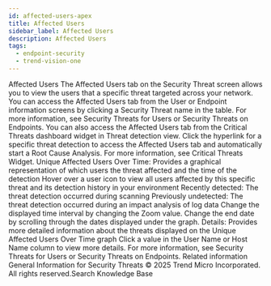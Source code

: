 ```yaml
---
id: affected-users-apex
title: Affected Users
sidebar_label: Affected Users
description: Affected Users
tags:
  - endpoint-security
  - trend-vision-one
---
```


 Affected Users The Affected Users tab on the Security Threat screen allows you to view the users that a specific threat targeted across your network. You can access the Affected Users tab from the User or Endpoint information screens by clicking a Security Threat name in the table. For more information, see Security Threats for Users or Security Threats on Endpoints. You can also access the Affected Users tab from the Critical Threats dashboard widget in Threat detection view. Click the hyperlink for a specific threat detection to access the Affected Users tab and automatically start a Root Cause Analysis. For more information, see Critical Threats Widget. Unique Affected Users Over Time: Provides a graphical representation of which users the threat affected and the time of the detection Hover over a user icon to view all users affected by this specific threat and its detection history in your environment Recently detected: The threat detection occurred during scanning Previously undetected: The threat detection occurred during an impact analysis of log data Change the displayed time interval by changing the Zoom value. Change the end date by scrolling through the dates displayed under the graph. Details: Provides more detailed information about the threats displayed on the Unique Affected Users Over Time graph Click a value in the User Name or Host Name column to view more details. For more information, see Security Threats for Users or Security Threats on Endpoints. Related information General Information for Security Threats © 2025 Trend Micro Incorporated. All rights reserved.Search Knowledge Base